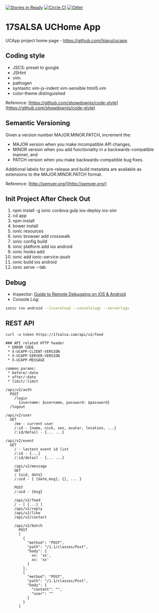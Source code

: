 [![Stories in Ready](https://badge.waffle.io/AKAMobi/ucapp.png?label=ready&title=Ready)](https://waffle.io/AKAMobi/ucapp)
[![Circle CI](https://circleci.com/gh/AKAMobi/ucapp/tree/master.svg?style=svg)](https://circleci.com/gh/AKAMobi/ucapp/tree/master)
[![Gitter](https://badges.gitter.im/Join%20Chat.svg)](https://gitter.im/AKAMobi/ucapp?utm_source=badge&utm_medium=badge&utm_campaign=pr-badge)

# 17SALSA UCHome App
UCApp project home page - https://github.com/lijiarui/ucapp

## Coding style
* JSCS: preset to google
* JSHint
* vim:
 * pathogen
  * syntastic vim-js-indent vim-sensible html5.vim
 * color-theme distinguished

Reference: [https://github.com/showdownjs/code-style](https://github.com/showdownjs/code-style)

## Semantic Versioning

Given a version number MAJOR.MINOR.PATCH, increment the:

* MAJOR version when you make incompatible API changes,
* MINOR version when you add functionality in a backwards-compatible manner, and
* PATCH version when you make backwards-compatible bug fixes.

Additional labels for pre-release and build metadata are available as extensions to the MAJOR.MINOR.PATCH format.

Reference: [http://semver.org/](http://semver.org/)

## Init Project After Check Out
1. npm install -g ionic cordova gulp ios-deploy ios-sim
1. cd app
1. npm install
1. bower install
1. ionic resources
1. ionic browser add crosswalk
1. ionic config build
1. ionic platform add ios android
1. ionic hooks add
1. ionic add ionic-service-push
1. ionic build ios android
1. ionic serve --lab

## Debug
 * Inspector: [Guide to Remote Debugging on iOS & Android](http://developer.telerik.com/featured/a-concise-guide-to-remote-debugging-on-ios-android-and-windows-phone/)
 * Console Log: 
```bash
ionic run android --livereload --consolelogs --serverlogs
```
## REST API
```shell
curl -u token https://17salsa.com/api/v2/feed

### API related HTTP header
 * ERROR CODE
 * X-UCAPP-CLIENT-VERSION
 * X-UCAPP-SERVER-VERSION
 * X-UCAPP-MESSAGE

common params:
 * before/:date
 * after/:date
 * limit/:limit
  
/api/v2/auth
  POST
    /login
      {username: $username, password: $password}
  /logout
  
/api/v2/user
  GET
    /me - current user
    /:id - {name, nick, sex, avatar, location, ...}
    /:id/detail - {... ...}

/api/v2/event
  GET
    / - lastest event id list
    /:id - {...}
    /:id/detail - {... ...}

    /api/v2/message
    GET
    / {uid, date}
    /:uid - { {date,msg}, {}, ... }

    POST
    /:uid - {msg}

    /api/v2/feed
    / - [ {...} ]
    /api/v2/reply
    /api/v2/like
    /api/v2/contact

    /api/v2/batch
      POST
      [
        {
          "method": "POST",
          "path": "/1.1/classes/Post",
          "body": {
            xx: 'xx',
            xx: 'xx'
          }
        },
        {
          "method": "POST",
          "path": "/1.1/classes/Post",
          "body": {
            "content": "",
            "user": ""
          }
        }
      ]


